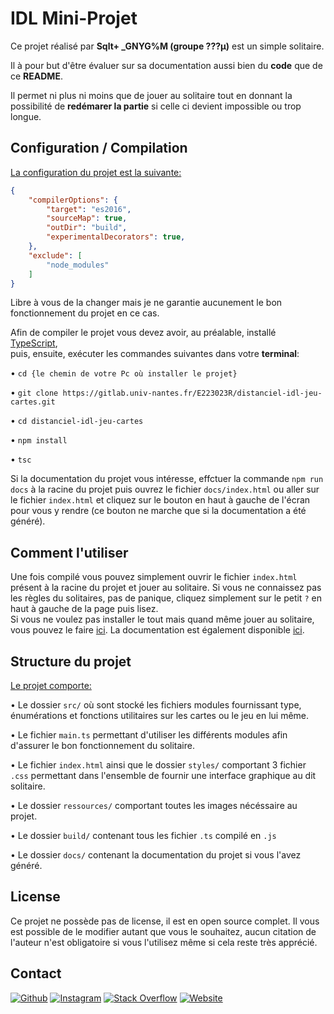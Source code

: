 # IDL Mini-Projet

Ce projet réalisé par **Sqlt+ _GNYG%M (groupe ???µ)** est un simple solitaire.

Il à pour but d'être évaluer sur sa documentation aussi bien du **code** que de ce **README**.

Il permet ni plus ni moins que de jouer au solitaire tout en donnant la possibilité de **redémarer la partie** si celle ci devient impossible ou trop longue.
<br>

## Configuration / Compilation

<ins>La configuration du projet est la suivante:</ins>
```JSON
{
    "compilerOptions": {
        "target": "es2016",
        "sourceMap": true,
        "outDir": "build",
        "experimentalDecorators": true,
    },
    "exclude": [
        "node_modules"
    ]
}
```
Libre à vous de la changer mais je ne garantie aucunement le bon fonctionnement du projet en ce cas.
<br>

Afin de compiler le projet vous devez avoir, au préalable, installé [TypeScript](https://www.typescriptlang.org/),<br>
puis, ensuite, exécuter les commandes suivantes dans votre **terminal**:

• `cd {le chemin de votre Pc où installer le projet}`

• `git clone https://gitlab.univ-nantes.fr/E223023R/distanciel-idl-jeu-cartes.git`

• `cd distanciel-idl-jeu-cartes`

• `npm install`

• `tsc`
<br>

Si la documentation du projet vous intéresse, effctuer la commande `npm run docs` à la racine du projet puis ouvrez le fichier `docs/index.html` ou aller sur le fichier `index.html` et cliquez sur le bouton en haut à gauche de l'écran pour vous y rendre (ce bouton ne marche que si la documentation a été généré).
<br>

## Comment l'utiliser

Une fois compilé vous pouvez simplement ouvrir le fichier `index.html` présent à la racine du projet et jouer au solitaire.
Si vous ne connaissez pas les règles du solitaires, pas de panique, cliquez simplement sur le petit `?` en haut à gauche de la page puis lisez.
<br>
Si vous ne voulez pas installer le tout mais quand même jouer au solitaire, vous pouvez le faire [ici](https://idlsolitaire.studio-evident.fr).
La documentation est également disponible [ici](https://idlsolitaire.studio-evident.fr/docs).
<br>

## Structure du projet

<ins>Le projet comporte:</ins>

• Le dossier `src/` où sont stocké les fichiers modules fournissant type, énumérations et fonctions utilitaires sur les cartes ou le jeu en lui même.

• Le fichier `main.ts` permettant d'utiliser les différents modules afin d'assurer le bon fonctionnement du solitaire.

• Le fichier `index.html` ainsi que le dossier `styles/` comportant 3 fichier `.css` permettant dans l'ensemble de fournir une interface graphique au dit solitaire.

• Le dossier `ressources/` comportant toutes les images nécéssaire au projet.

• Le dossier `build/` contenant tous les fichier `.ts` compilé en `.js`

• Le dossier `docs/` contenant la documentation du projet si vous l'avez généré.
<br>

## License

Ce projet ne possède pas de license, il est en open source complet.
Il vous est possible de le modifier autant que vous le souhaitez, aucun citation de l'auteur n'est obligatoire si vous l'utilisez même si cela reste très apprécié.
<br>

## Contact

[![Github](https://img.shields.io/badge/Github-%23161b22.svg?logo=Github&logoColor=white)](https://github.com/TheMisterObvious) [![Instagram](https://img.shields.io/badge/Instagram-%23E4405F.svg?logo=Instagram&logoColor=white)](https://instagram.com/th3misterobvious) [![Stack Overflow](https://img.shields.io/badge/-Stackoverflow-FE7A16?logo=stack-overflow&logoColor=white)](https://stackoverflow.com/users/20817296) [![Website](https://img.shields.io/website?down_color=red&down_message=down&up_color=green&up_message=up&url=https%3A%2F%2Fstudio-evident.fr)](https://studio-evident.fr)
